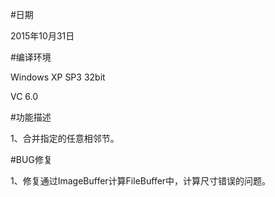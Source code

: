 #日期

2015年10月31日

#编译环境

Windows XP SP3 32bit

VC 6.0

#功能描述

1、合并指定的任意相邻节。

#BUG修复

1、修复通过ImageBuffer计算FileBuffer中，计算尺寸错误的问题。

